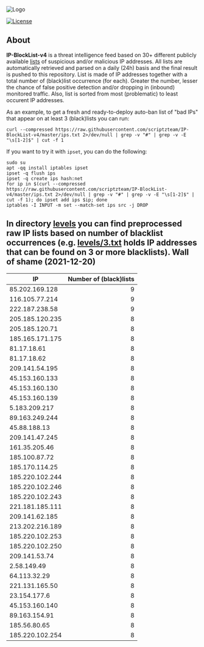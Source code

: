 ![Logo](https://i.imgur.com/PyKLAe7.png)

[![License](https://img.shields.io/badge/license-The_Unlicense-red.svg)](https://unlicense.org/)

About
----

**IP-BlockList-v4** is a threat intelligence feed based on 30+ different publicly available [lists](https://github.com/stamparm/maltrail) of suspicious and/or malicious IP addresses. All lists are automatically retrieved and parsed on a daily (24h) basis and the final result is pushed to this repository. List is made of IP addresses together with a total number of (black)list occurrence (for each). Greater the number, lesser the chance of false positive detection and/or dropping in (inbound) monitored traffic. Also, list is sorted from most (problematic) to least occurent IP addresses.

As an example, to get a fresh and ready-to-deploy auto-ban list of "bad IPs" that appear on at least 3 (black)lists you can run:

```
curl --compressed https://raw.githubusercontent.com/scriptzteam/IP-BlockList-v4/master/ips.txt 2>/dev/null | grep -v "#" | grep -v -E "\s[1-2]$" | cut -f 1
```

If you want to try it with `ipset`, you can do the following:

```
sudo su
apt -qq install iptables ipset
ipset -q flush ips
ipset -q create ips hash:net
for ip in $(curl --compressed https://raw.githubusercontent.com/scriptzteam/IP-BlockList-v4/master/ips.txt 2>/dev/null | grep -v "#" | grep -v -E "\s[1-2]$" | cut -f 1); do ipset add ips $ip; done
iptables -I INPUT -m set --match-set ips src -j DROP
```

In directory [levels](levels) you can find preprocessed raw IP lists based on number of blacklist occurrences (e.g. [levels/3.txt](levels/3.txt) holds IP addresses that can be found on 3 or more blacklists).
Wall of shame (2021-12-20)
----

|IP|Number of (black)lists|
|---|--:|
85.202.169.128|9
116.105.77.214|9
222.187.238.58|9
205.185.120.235|8
205.185.120.71|8
185.165.171.175|8
81.17.18.61|8
81.17.18.62|8
209.141.54.195|8
45.153.160.133|8
45.153.160.130|8
45.153.160.139|8
5.183.209.217|8
89.163.249.244|8
45.88.188.13|8
209.141.47.245|8
161.35.205.46|8
185.100.87.72|8
185.170.114.25|8
185.220.102.244|8
185.220.102.246|8
185.220.102.243|8
221.181.185.111|8
209.141.62.185|8
213.202.216.189|8
185.220.102.253|8
185.220.102.250|8
209.141.53.74|8
2.58.149.49|8
64.113.32.29|8
221.131.165.50|8
23.154.177.6|8
45.153.160.140|8
89.163.154.91|8
185.56.80.65|8
185.220.102.254|8
